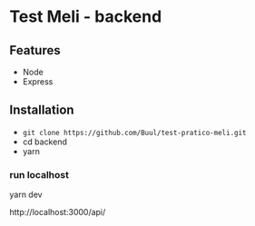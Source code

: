 # Test Meli - backend

## Features

- Node
- Express

## Installation

- `git clone https://github.com/Buul/test-pratico-meli.git`
- cd backend
- yarn

### run localhost

yarn dev

http://localhost:3000/api/
